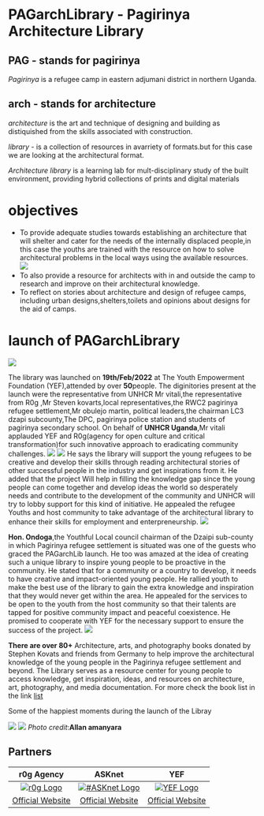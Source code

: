 # PAGarchLibrary - Pagirinya Architecture Library
## PAG - stands for pagirinya
*Pagirinya* is a refugee camp in eastern adjumani district in northern Uganda.
## arch - stands for architecture
*architecture* is the art and technique of designing and building as distiquished from the skills associated with construction.

*library* - is a collection of resources in avarriety of formats.but for this case we are looking at the architectural format.

*Architecture library* is a learning lab for mult-disciplinary study of the built environment, providing hybrid collections of prints and digital materials
# objectives
- To provide adequate studies towards establishing an architecture that will shelter and cater for the needs of the internally displaced people,in this case the youths are trained with the resource on how to solve architectural problems in the local ways using the available resources.
![](images/utlibry.jpg)
- To also provide a resource for architects with in and outside the camp to research and improve on their architectural knowledge.
- To reflect on stories about architecture and design of refugee camps, including urban designs,shelters,toilets and opinions about designs for the aid of camps.
# launch of PAGarchLibrary

 ![](images/IMG_20220403_123403_574.jpg)                

The library was launched on **19th/Feb/2022** at The Youth Empowerment Foundation (YEF),attended by over **50**people.
The diginitories present at the launch were the representative from UNHCR Mr vitali,the representative from R0g ,Mr Steven kovarts,local representatives,the RWC2 pagirinya refugee settlement,Mr obulejo martin, political leaders,the chairman LC3 dzapi subcounty,The DPC, pagirinya police station and students of pagirinya secondary school.
On behalf of **UNHCR Uganda**,Mr vitali applauded YEF and R0g(agency for open culture and critical transformation)for such innovative approach to eradicating community challenges.
![](images/IMG_20220403_123424_227.jpg)
![](images/mrvitalianded.jpg)
He says the library will support the young refugees to be creative and develop their skills through reading architectural stories of other successful people in the industry and get inspirations from it.
He added that the project Will help in filling the knowledge gap since the young people can come together and develop ideas the world so desperately needs and contribute to the development of the community and UNHCR will try to lobby support for this kind of initiative.
He appealed the refugee Youths and host community to take advantage of the architectural library  to enhance their skills for employment and enterpreneurship.
![](images/IMG_20220403_123430_913.jpg)



**Hon. Ondoga**,the Youthful Local council chairman of the Dzaipi sub-county in which Pagirinya refugee settlement is situated was one of the guests who graced the PAGarchLib launch. He too was amazed at the idea of creating such a unique library to inspire young people to be proactive in the community. He stated that for a community or a country to develop, it needs to have creative and impact-oriented young people. He rallied youth to make the best use of the library to gain the extra knowledge and inspiration that they would never get within the area. He appealed for the services to be open to the youth from the host community so that their talents are tapped for positive community impact and peaceful coexistence. He promised to cooperate with YEF for the necessary support to ensure the success of the project.
![](images/IMG_20220403_133939_699.jpg)


**There are over 80+** Architecture, arts, and photography books  donated by Stephen Kovats and friends from Germany to help improve the architectural knowledge of the young people in the Pagirinya refugee settlement and beyond. The Library serves as a resource center for young people to access knowledge, get inspiration, ideas, and resources on architecture, art, photography, and media documentation.
For more check the book list in the link [list](books-list.md)

Some of the happiest moments during the launch of the Libray

![](images/group.jpg) ![](images/group.jpg)
 *Photo credit*:**Allan amanyara**





## Partners

| r0g Agency | ASKnet  | YEF |
| :--------: | :----: | :-------: |
|[![r0g Logo](images/r0g_logo.png)](https://openculture.agency/)|[![#ASKnet Logo](images/asknet-logo.png)](https://github.com/ASKnet-Open-Training)|  [![YEF Logo](images/yef-logo.jpeg)](https://yef-uganda.org/) |
| [Official Website](https://openculture.agency/) | [Official Website](https://github.com/ASKnet-Open-Training) | [Official Website](https://yef-uganda.org/) |
